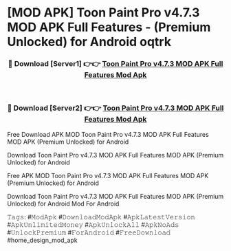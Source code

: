 # [MOD APK] Toon Paint Pro v4.7.3 MOD APK Full Features - (Premium Unlocked) for Android oqtrk



<div align="center">
<h3>🔴 Download [Server1] 👉👉 <a href="https://momento.my/?title=Toon_Paint_Pro_v4.7.3_MOD_APK_Full_Features">Toon Paint Pro v4.7.3 MOD APK Full Features Mod Apk</a></h3><br>

<h3>🔴 Download [Server2] 👉👉 <a href="https://momento.my/?title=Toon_Paint_Pro_v4.7.3_MOD_APK_Full_Features">Toon Paint Pro v4.7.3 MOD APK Full Features Mod Apk</a></h3>
</div>



Free Download APK MOD Toon Paint Pro v4.7.3 MOD APK Full Features MOD APK (Premium Unlocked) for Android

Download Toon Paint Pro v4.7.3 MOD APK Full Features MOD APK (Premium Unlocked) for Android

Free APK MOD Toon Paint Pro v4.7.3 MOD APK Full Features MOD APK (Premium Unlocked) for Android

Download Toon Paint Pro v4.7.3 MOD APK Full Features MOD APK (Premium Unlocked) for Android Mod For Android

𝚃𝚊𝚐𝚜: #𝙼𝚘𝚍𝙰𝚙𝚔 #𝙳𝚘𝚠𝚗𝚕𝚘𝚊𝚍𝙼𝚘𝚍𝙰𝚙𝚔 #𝙰𝚙𝚔𝙻𝚊𝚝𝚎𝚜𝚝𝚅𝚎𝚛𝚜𝚒𝚘𝚗 #𝙰𝚙𝚔𝚄𝚗𝚕𝚒𝚖𝚒𝚝𝚎𝚍𝙼𝚘𝚗𝚎𝚢 #𝙰𝚙𝚔𝚄𝚗𝚕𝚘𝚌𝚔𝙰𝚕𝚕 #𝙰𝚙𝚔𝙽𝚘𝙰𝚍𝚜 #𝚄𝚗𝚕𝚘𝚌𝚔𝙿𝚛𝚎𝚖𝚒𝚞𝚖 #𝙵𝚘𝚛𝙰𝚗𝚍𝚛𝚘𝚒𝚍 #𝙵𝚛𝚎𝚎𝙳𝚘𝚠𝚗𝚕𝚘𝚊𝚍 #home_design_mod_apk
